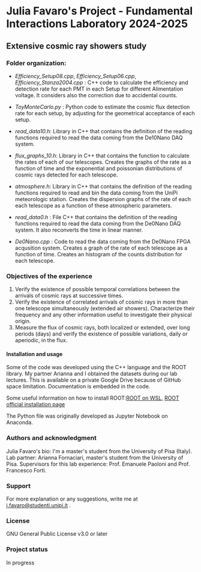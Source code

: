 # Julia Favaro's Project - Fundamental Interactions Laboratory 2024-2025

## Extensive cosmic ray showers study

### Folder organization:
- _Efficiency_Setup08.cpp_, _Efficiency_Setup06.cpp_, _Efficiency_Stanza2004.cpp_ : C++ code to calculate the efficiency and detection rate for each PMT in each Setup for different Alimentation voltage. It considers also the correction due to accidental counts.
- _ToyMonteCarlo.py_ : Python code to estimate the cosmic flux  detection rate for each setup, by adjusting for the geometrical acceptance of each setup.
- _read_data10.h_: Library in C++ that contains the definition of the reading functions required to read the data coming from the De10Nano DAQ system. 
- _flux_graphs_10.h_: Library in C++ that contains the function to calculate the rates of each of our telescopes. Creates the graphs of the rate as a function of time and the exponential and poissonian distributions of cosmic rays detected for each telescope.
- _atmosphere.h_: Library in C++ that contains the definition of the reading functions required to read and bin the data coming from the UniPi meteorologic station. Creates the dispersion graphs of the rate of each each telescope as a function of these atmospheric parameters. 

- _read_data0.h_ : File C++ that contains the definition of the reading functions required to read the data coming from the De0Nano DAQ system. It also reconverts the time in linear manner.
- _De0Nano.cpp_ : Code to read the data coming from the De0Nano FPGA acqusition system. Creates a graph of the rate of each telescope as a function of time. Creates an histogram of the counts distribution for each telescope. 

### Objectives of the experience
1. Verify the existence of possible temporal correlations between the arrivals of cosmic rays at successive times.
2. Verify the existence of correlated arrivals of cosmic rays in more than one telescope simultaneously (extended air showers). Characterize their frequency and any other information useful to investigate their physical origin.
3. Measure the flux of cosmic rays, both localized or extended, over long periods (days) and verify the existence of possible variations, daily or aperiodic, in the flux.

#### Installation and usage
Some of the code was developed using the C++ language and the ROOT library. My partner Arianna and I obtained the datasets during our lab lectures. This is available on a private Google Drive because of GitHub space limitation. Documentation is embedded in the code. 

Some useful information on how to install ROOT:[ROOT on WSL](https://root-forum.cern.ch/t/complete-root-installation-instructions-for-wsl-ubuntu-18-04-on-windows-10/35148/3), [ROOT official installation page](https://root.cern/install/)

The Python file was originally developed as Jupyter Notebook on Anaconda. 

### Authors and acknowledgment
Julia Favaro's bio: I'm a master's student from the University of Pisa (Italy). 
Lab partner: Arianna Fornaciari, master's student from the University of Pisa.
Supervisors for this lab experience: Prof. Emanuele Paoloni and Prof. Francesco Forti.

### Support
For more explanation or any suggestions, write me at j.favaro@studenti.unipi.it .

### License
GNU General Public License v3.0 or later

### Project status
In progress
